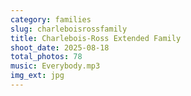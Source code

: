 ```yaml
---
category: families
slug: charleboisrossfamily
title: Charlebois-Ross Extended Family
shoot_date: 2025-08-18
total_photos: 78
music: Everybody.mp3
img_ext: jpg
---
```

